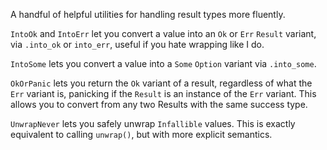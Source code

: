 A handful of helpful utilities for handling result types more fluently. 

`IntoOk` and `IntoErr` let you convert a value into an `Ok` or `Err` `Result` variant, via `.into_ok` or `into_err`, useful if you hate wrapping like I do.

`IntoSome` lets you convert a value into a `Some` `Option` variant via `.into_some`.

`OkOrPanic` lets you return the `Ok` variant of a result, regardless of what the `Err` variant is, panicking if the `Result` is an instance of the `Err` variant. This allows you to convert from any two Results with the same success type.

`UnwrapNever` lets you safely unwrap `Infallible` values. This is exactly equivalent to calling `unwrap()`, but with more explicit semantics.
